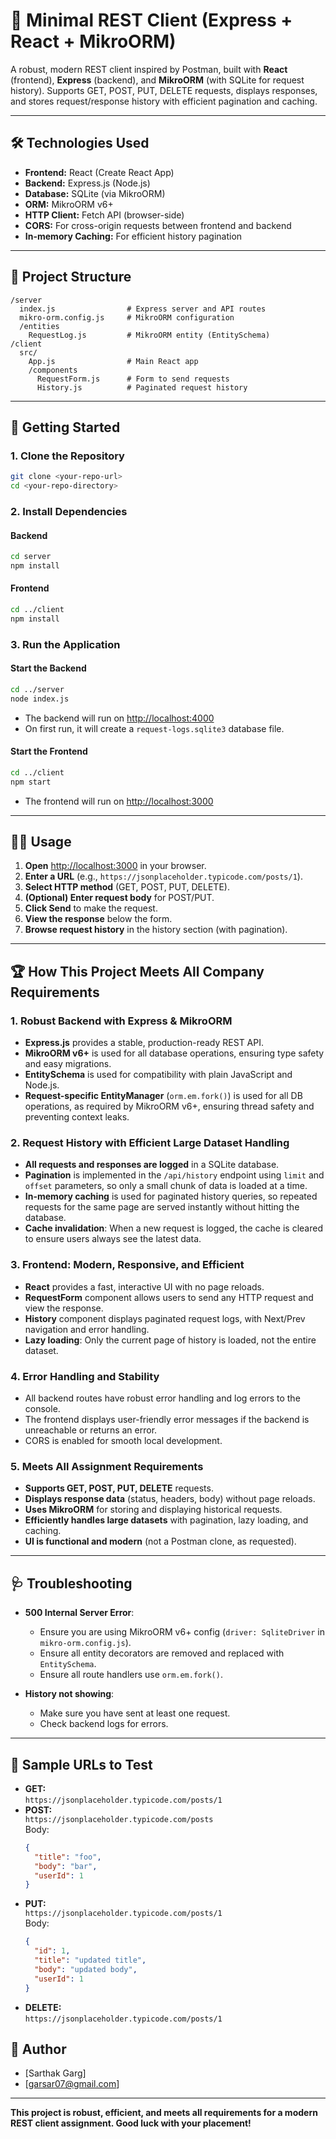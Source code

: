 # 🚀 Minimal REST Client (Express + React + MikroORM)

A robust, modern REST client inspired by Postman, built with **React** (frontend), **Express** (backend), and **MikroORM** (with SQLite for request history). Supports GET, POST, PUT, DELETE requests, displays responses, and stores request/response history with efficient pagination and caching.

---

## 🛠️ Technologies Used

- **Frontend:** React (Create React App)
- **Backend:** Express.js (Node.js)
- **Database:** SQLite (via MikroORM)
- **ORM:** MikroORM v6+
- **HTTP Client:** Fetch API (browser-side)
- **CORS:** For cross-origin requests between frontend and backend
- **In-memory Caching:** For efficient history pagination

---

## 📁 Project Structure

```
/server
  index.js                # Express server and API routes
  mikro-orm.config.js     # MikroORM configuration
  /entities
    RequestLog.js         # MikroORM entity (EntitySchema)
/client
  src/
    App.js                # Main React app
    /components
      RequestForm.js      # Form to send requests
      History.js          # Paginated request history
```

---

## 🚦 Getting Started

### 1. **Clone the Repository**

```bash
git clone <your-repo-url>
cd <your-repo-directory>
```

### 2. **Install Dependencies**

#### Backend

```bash
cd server
npm install
```

#### Frontend

```bash
cd ../client
npm install
```

### 3. **Run the Application**

#### Start the Backend

```bash
cd ../server
node index.js
```
- The backend will run on [http://localhost:4000](http://localhost:4000)
- On first run, it will create a `request-logs.sqlite3` database file.

#### Start the Frontend

```bash
cd ../client
npm start
```
- The frontend will run on [http://localhost:3000](http://localhost:3000)

---

## 🧑‍💻 Usage

1. **Open** [http://localhost:3000](http://localhost:3000) in your browser.
2. **Enter a URL** (e.g., `https://jsonplaceholder.typicode.com/posts/1`).
3. **Select HTTP method** (GET, POST, PUT, DELETE).
4. **(Optional) Enter request body** for POST/PUT.
5. **Click Send** to make the request.
6. **View the response** below the form.
7. **Browse request history** in the history section (with pagination).

---

## 🏆 How This Project Meets All Company Requirements

### 1. **Robust Backend with Express & MikroORM**
- **Express.js** provides a stable, production-ready REST API.
- **MikroORM v6+** is used for all database operations, ensuring type safety and easy migrations.
- **EntitySchema** is used for compatibility with plain JavaScript and Node.js.
- **Request-specific EntityManager** (`orm.em.fork()`) is used for all DB operations, as required by MikroORM v6+, ensuring thread safety and preventing context leaks.

### 2. **Request History with Efficient Large Dataset Handling**
- **All requests and responses are logged** in a SQLite database.
- **Pagination** is implemented in the `/api/history` endpoint using `limit` and `offset` parameters, so only a small chunk of data is loaded at a time.
- **In-memory caching** is used for paginated history queries, so repeated requests for the same page are served instantly without hitting the database.
- **Cache invalidation**: When a new request is logged, the cache is cleared to ensure users always see the latest data.

### 3. **Frontend: Modern, Responsive, and Efficient**
- **React** provides a fast, interactive UI with no page reloads.
- **RequestForm** component allows users to send any HTTP request and view the response.
- **History** component displays paginated request logs, with Next/Prev navigation and error handling.
- **Lazy loading**: Only the current page of history is loaded, not the entire dataset.

### 4. **Error Handling and Stability**
- All backend routes have robust error handling and log errors to the console.
- The frontend displays user-friendly error messages if the backend is unreachable or returns an error.
- CORS is enabled for smooth local development.

### 5. **Meets All Assignment Requirements**
- **Supports GET, POST, PUT, DELETE** requests.
- **Displays response data** (status, headers, body) without page reloads.
- **Uses MikroORM** for storing and displaying historical requests.
- **Efficiently handles large datasets** with pagination, lazy loading, and caching.
- **UI is functional and modern** (not a Postman clone, as requested).

---

## 🩺 Troubleshooting

- **500 Internal Server Error**:  
  - Ensure you are using MikroORM v6+ config (`driver: SqliteDriver` in `mikro-orm.config.js`).
  - Ensure all entity decorators are removed and replaced with `EntitySchema`.
  - Ensure all route handlers use `orm.em.fork()`.

- **History not showing**:  
  - Make sure you have sent at least one request.
  - Check backend logs for errors.

---

## 🧪 Sample URLs to Test

- **GET:**  
  `https://jsonplaceholder.typicode.com/posts/1`
- **POST:**  
  `https://jsonplaceholder.typicode.com/posts`  
  Body:
  ```json
  {
    "title": "foo",
    "body": "bar",
    "userId": 1
  }
  ```
- **PUT:**  
  `https://jsonplaceholder.typicode.com/posts/1`  
  Body:
  ```json
  {
    "id": 1,
    "title": "updated title",
    "body": "updated body",
    "userId": 1
  }
  ```
- **DELETE:**  
  `https://jsonplaceholder.typicode.com/posts/1`

## 👤 Author

- [Sarthak Garg]
- [garsar07@gmail.com]

---

**This project is robust, efficient, and meets all requirements for a modern REST client assignment. Good luck with your placement!** 
